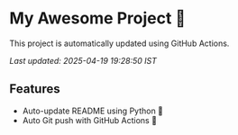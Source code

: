 # My Awesome Project 🚀

This project is automatically updated using GitHub Actions.

_Last updated: 2025-04-19 19:28:50 IST_

## Features
- Auto-update README using Python 🐍
- Auto Git push with GitHub Actions 🤖
